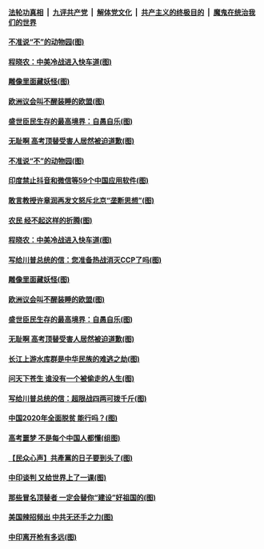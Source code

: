 

####  [法轮功真相](../../../../basic/blob/master/README.md?t=06301503) &nbsp;|&nbsp; [九评共产党](../../../../9ping.md/blob/master/README.md?t=06301503) &nbsp;|&nbsp; [解体党文化](../../../../jtdwh.md/blob/master/README.md?t=06301503)  &nbsp;|&nbsp; [共产主义的终极目的](../../../../gczydzjmd.md/blob/master/README.md?t=06301503) &nbsp;|&nbsp; [魔鬼在统治我们的世界](../../../../mgztzwmdsj.md/blob/master/README.md?t=06301503) 

#### [不准说“不”的动物园(图)](../pages/p4/938192.md?t=06301503) 

#### [程晓农：中美冷战进入快车道(图)](../pages/p4/938157.md?t=06301503) 

#### [雕像里面藏妖怪(图)](../pages/p4/937959.md?t=06301503) 

#### [欧洲议会叫不醒装睡的欧盟(图)](../pages/p4/938033.md?t=06301503) 

#### [盛世臣民生存的最高境界：自愚自乐(图)](../pages/p4/938023.md?t=06301503) 

#### [无耻啊 高考顶替受害人居然被迫道歉(图)](../pages/p4/938030.md?t=06301503) 

#### [不准说“不”的动物园(图)](../pages/p4/938192.md?t=06301503) 

#### [印度禁止抖音和微信等59个中国应用软件(图)](../pages/p4/938164.md?t=06301503) 

#### [敢言教授许章润再发文怒斥北京“垄断思想”(图)](../pages/p4/938162.md?t=06301503) 

#### [农民 经不起这样的折腾(图)](../pages/p4/938158.md?t=06301503) 

#### [程晓农：中美冷战进入快车道(图)](../pages/p4/938157.md?t=06301503) 

#### [写给川普总统的信：您准备热战消灭CCP了吗(图)](../pages/p4/938153.md?t=06301503) 

#### [雕像里面藏妖怪(图)](../pages/p4/937959.md?t=06301503) 

#### [欧洲议会叫不醒装睡的欧盟(图)](../pages/p4/938033.md?t=06301503) 

#### [盛世臣民生存的最高境界：自愚自乐(图)](../pages/p4/938023.md?t=06301503) 

#### [无耻啊 高考顶替受害人居然被迫道歉(图)](../pages/p4/938030.md?t=06301503) 

#### [长江上游水库群是中华民族的难逃之劫(图)](../pages/p4/938022.md?t=06301503) 

#### [问天下苍生 谁没有一个被偷走的人生(图)](../pages/p4/938026.md?t=06301503) 

#### [写给川普总统的信：超限战四两可拨千斤(图)](../pages/p4/938021.md?t=06301503) 

#### [中国2020年全面脱贫 能行吗？(图)](../pages/p4/937928.md?t=06301503) 

#### [高考噩梦 不是每个中国人都懂(组图)](../pages/p4/937927.md?t=06301503) 

#### [【民众心声】共產黨的日子要到头了(图)](../pages/p4/937474.md?t=06301503) 

#### [中印谈判 又给世界上了一课(图)](../pages/p4/937868.md?t=06301503) 

#### [那些冒名顶替者 一定会替你“建设”好祖国的(图)](../pages/p4/937925.md?t=06301503) 

#### [美国辣招频出 中共无还手之力(图)](../pages/p4/937916.md?t=06301503) 

#### [中印离开枪有多远(图)](../pages/p4/937913.md?t=06301503) 


